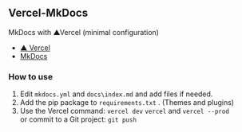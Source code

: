 ## Vercel-MkDocs

MkDocs with ▲Vercel (minimal configuration)

- [▲ Vercel](https://vercel.com/)
- [MkDocs](https://www.mkdocs.org/)

### How to use

1. Edit `mkdocs.yml` and `docs\index.md` and add files if needed.
2. Add the pip package to `requirements.txt` . (Themes and plugins)
3. Use the Vercel command: `vercel dev` `vercel` and `vercel --prod`\
or commit to a Git project: `git push`
